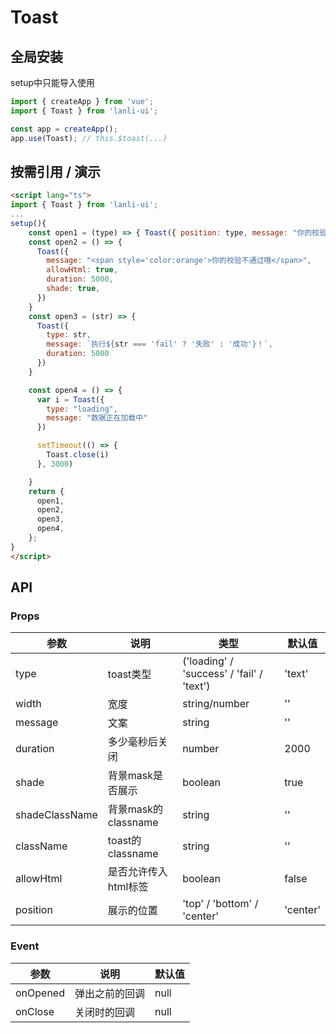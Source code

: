 
# Toast
## 全局安装
setup中只能导入使用
```js
import { createApp } from 'vue';
import { Toast } from 'lanli-ui';

const app = createApp();
app.use(Toast); // this.$toast(...)
```

## 按需引用 / 演示
```html
<script lang="ts">
import { Toast } from 'lanli-ui';
...
setup(){
    const open1 = (type) => { Toast({ position: type, message: "你的校验不通过哦", }) }
    const open2 = () => {
      Toast({
        message: "<span style='color:orange'>你的校验不通过哦</span>",
        allowHtml: true,
        duration: 5000,
        shade: true,
      })
    }
    const open3 = (str) => {
      Toast({
        type: str,
        message: `执行${str === 'fail' ? '失败' : '成功'}！`,
        duration: 5000
      })
    }

    const open4 = () => {
      var i = Toast({
        type: "loading",
        message: "数据正在加载中"
      })

      setTimeout(() => {
        Toast.close(i)
      }, 3000)

    }
    return {
      open1,
      open2,
      open3,
      open4,
    };
}
</script>
```


## API
### Props
|参数|说明|类型|默认值|
|--|--|--|--|
|type|toast类型|('loading' / 'success' / 'fail' / 'text')|'text'|
|width|宽度| string/number |''|
|message|文案| string |''|
|duration|多少毫秒后关闭| number |2000|
|shade|背景mask是否展示| boolean |true|
|shadeClassName|背景mask的classname| string |''|
|className|toast的classname| string |''|
|allowHtml|是否允许传入html标签| boolean |false|
|position|展示的位置| 'top' / 'bottom' / 'center' |'center'|

### Event
|参数|说明|默认值|
|--|--|--|
|onOpened|弹出之前的回调|null|
|onClose|关闭时的回调|null|




